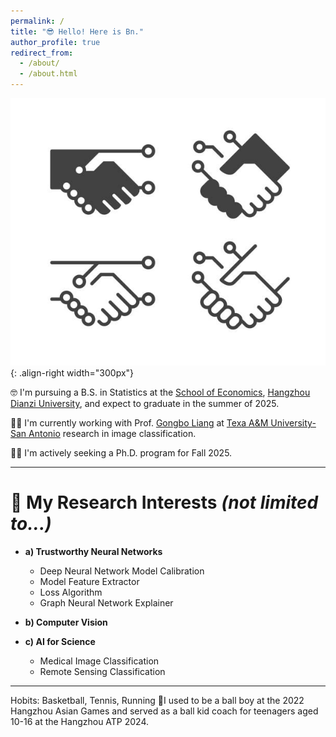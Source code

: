 ```yaml
---
permalink: /
title: "😎 Hello! Here is Bn."
author_profile: true
redirect_from: 
  - /about/
  - /about.html
---
```


![script](/images/about.jpg){: .align-right width="300px"}

🤓 I'm pursuing a B.S. in Statistics at the [School of Economics](https://economics.hdu.edu.cn/eco_en/), [Hangzhou Dianzi University](https://en.hdu.edu.cn/), and expect to graduate in the summer of 2025.

👨‍💻 I'm currently working with Prof. [Gongbo Liang](http://www.gb-liang.com/)  at [Texa A&M University-San Antonio](https://www.tamusa.edu/) research in image classification.

👨‍🎓 I'm actively seeking a Ph.D. program for Fall 2025.

---

# 🔎 My Research Interests *(not limited to...)*

* **a) Trustworthy Neural Networks**
  - Deep Neural Network Model Calibration
  - Model Feature Extractor
  - Loss Algorithm
  - Graph Neural Network Explainer

* **b) Computer Vision**

* **c) AI for Science**
  - Medical Image Classification
  - Remote Sensing Classification

---
Hobits: Basketball, Tennis, Running
🎾I used to be a ball boy at the 2022 Hangzhou Asian Games and served as a ball kid coach for teenagers aged 10-16 at the Hangzhou ATP 2024.

 
